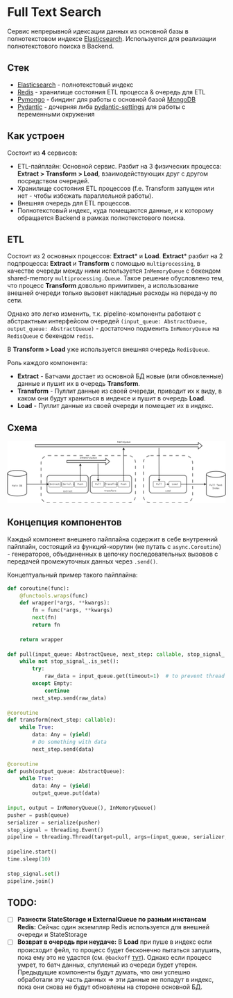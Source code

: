 # Full Text Search

Сервис непрерывной идексации данных из основной базы в полнотекстовом индексе [Elasticsearch](https://www.elastic.co/). Используется для реализации полнотекстового поиска в Backend.

## Стек

- [Elasticsearch](https://www.elastic.co/) - полнотекстовый индекс
- [Redis](https://redis.io/) - хранилище состояния ETL процесса & очередь для ETL
- [Pymongo](https://pymongo.readthedocs.io/en/stable/) - биндинг для работы с основной базой [MongoDB](https://www.mongodb.com/)
- [Pydantic](https://pydantic-docs.helpmanual.io/) - дочерняя либа [pydantic-settings](https://pydantic-docs.helpmanual.io/usage/settings/) для работы с переменными окружения

## Как устроен

Состоит из **4** сервисов:

- ETL-пайплайн: Основной сервис. Разбит на 3 физических процесса: **Extract > Transform > Load**, взаимодействующих друг с другом посредством очередей.
- Хранилище состояния ETL процессов (f.e. Transform запущен или нет - чтобы избежать параллельной работы).
- Внешняя очередь для ETL процессов.
- Полнотекстовый индекс, куда помещаются данные, и к которому обращается Backend в рамках полнотекстового поиска.

## ETL

Состоит из 2 основных процессов: **Extract*** и **Load**. **Extract*** разбит на 2 подпроцесса: **Extract** и **Transform** с помощью `multiprocessing`,
в качестве очереди между ними используется `InMemoryQueue` с бекендом shared-memory `multiprocessing.Queue`. Такое решение обусловлено тем, что процесс **Transform** довольно примитивен,
а использование внешней очереди только вызовет накладные расходы на передачу по сети.

Однако это легко изменить, т.к. pipeline-компоненты работают с абстрактным интерфейсом очередей `(input_queue: AbstractQueue, output_queue: AbstractQueue)` - достаточно подменить `InMemoryQueue` на `RedisQueue` с бекендом `redis`.

В **Transform > Load** уже используется внешняя очередь `RedisQueue`.

Роль каждого компонента:

- **Extract** - Батчами достает из основной БД новые (или обновленные) данные и пушит их в очередь **Transform**.
- **Transform** - Пуллит данные из своей очереди, приводит их к виду, в каком они будут храниться в индексе и пушит в очередь **Load**.
- **Load** - Пуллит данные из своей очереди и помещает их в индекс.

## Схема

<p align="center">
  <img src="https://github.com/P90Master/steamdb/blob/main/docs/img/etl.png" alt="ETL Pipeline">
</p>

## Концепция компонентов

Каждый компонент внешнего пайплайна содержит в себе внутренний пайплайн, состоящий из функций-корутин (не путать с `async.Coroutine`) - генераторов, объединенных в цепочку последовательных вызовов с передачей промежуточных данных через `.send()`.

Концептуальный пример такого пайплайна:

```python
def coroutine(func):
    @functools.wraps(func)
    def wrapper(*args, **kwargs):
        fn = func(*args, **kwargs)
        next(fn)
        return fn

    return wrapper

def pull(input_queue: AbstractQueue, next_step: callable, stop_signal_: threading.Event):
    while not stop_signal_.is_set():
        try:
            raw_data = input_queue.get(timeout=1)  # to prevent thread lock
        except Empty:
            continue
        next_step.send(raw_data)

@coroutine
def transform(next_step: callable):
    while True:
        data: Any = (yield)
        # Do something with data
        next_step.send(data)

@coroutine
def push(output_queue: AbstractQueue):
    while True:
        data: Any = (yield)
        output_queue.put(data)

input, output = InMemoryQueue(), InMemoryQueue()
pusher = push(queue)
serializer = serialize(pusher)
stop_signal = threading.Event()
pipeline = threading.Thread(target=pull, args=(input_queue, serializer, stop_signal))

pipeline.start()
time.sleep(10)

stop_signal.set()
pipeline.join()
```

## TODO:

- [ ] **Разнести StateStorage и ExternalQueue по разным инстансам Redis:** Сейчас один экземпляр Redis используется для внешней очереди и StateStorage
- [ ] **Возврат в очередь при неудаче:** В **Load** при пуше в индекс если происходит фейл, то процесс будет бесконечно пытаться запушить, пока ему это не удастся (см. `@backoff` [тут](https://github.com/P90Master/steamdb/blob/main/etl/etl/utils/decorators.py#L31)). Однако если процесс умрет, то батч данных, спулленый из очереди будет утерен. Предыдущие компоненты будут думать, что они успешно обработали эту часть данных => эти данные не попадут в индекс, пока они снова не будут обновлены на стороне основной БД.
